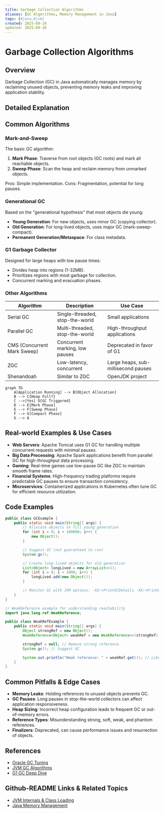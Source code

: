 ```yaml
---
title: Garbage Collection Algorithms
aliases: [GC Algorithms, Memory Management in Java]
tags: [#java,#jvm]
created: 2025-09-26
updated: 2025-09-26
---
```


# Garbage Collection Algorithms

## Overview

Garbage Collection (GC) in Java automatically manages memory by reclaiming unused objects, preventing memory leaks and improving application stability.

## Detailed Explanation

## Common Algorithms

### Mark-and-Sweep

The basic GC algorithm:
1. **Mark Phase**: Traverse from root objects (GC roots) and mark all reachable objects.
2. **Sweep Phase**: Scan the heap and reclaim memory from unmarked objects.

Pros: Simple implementation.
Cons: Fragmentation, potential for long pauses.

### Generational GC

Based on the "generational hypothesis" that most objects die young:
- **Young Generation**: For new objects, uses minor GC (copying collector).
- **Old Generation**: For long-lived objects, uses major GC (mark-sweep-compact).
- **Permanent Generation/Metaspace**: For class metadata.

### G1 Garbage Collector

Designed for large heaps with low pause times:
- Divides heap into regions (1-32MB).
- Prioritizes regions with most garbage for collection.
- Concurrent marking and evacuation phases.

### Other Algorithms

| Algorithm | Description | Use Case |
|-----------|-------------|----------|
| Serial GC | Single-threaded, stop-the-world | Small applications |
| Parallel GC | Multi-threaded, stop-the-world | High-throughput applications |
| CMS (Concurrent Mark Sweep) | Concurrent marking, low pauses | Deprecated in favor of G1 |
| ZGC | Low-latency, concurrent | Large heaps, sub-millisecond pauses |
| Shenandoah | Similar to ZGC | OpenJDK project |

```mermaid
graph TD
    A[Application Running] --> B[Object Allocation]
    B --> C{Heap Full?}
    C -->|Yes| D[GC Triggered]
    D --> E[Mark Phase]
    E --> F[Sweep Phase]
    F --> G[Compact Phase]
    G --> A
```

## Real-world Examples & Use Cases

- **Web Servers**: Apache Tomcat uses G1 GC for handling multiple concurrent requests with minimal pauses.
- **Big Data Processing**: Apache Spark applications benefit from parallel GC for high-throughput data processing.
- **Gaming**: Real-time games use low-pause GC like ZGC to maintain smooth frame rates.
- **Financial Systems**: High-frequency trading platforms require predictable GC pauses to ensure transaction consistency.
- **Microservices**: Containerized applications in Kubernetes often tune GC for efficient resource utilization.

## Code Examples

```java
public class GCExample {
    public static void main(String[] args) {
        // Allocate objects to fill young generation
        for (int i = 0; i < 100000; i++) {
            new Object();
        }

        // Suggest GC (not guaranteed to run)
        System.gc();

        // Create long-lived objects for old generation
        List<Object> longLived = new ArrayList<>();
        for (int i = 0; i < 1000; i++) {
            longLived.add(new Object());
        }

        // Monitor GC with JVM options: -XX:+PrintGCDetails -XX:+PrintGCTimeStamps
    }
}
```

```java
// WeakReference example for understanding reachability
import java.lang.ref.WeakReference;

public class WeakRefExample {
    public static void main(String[] args) {
        Object strongRef = new Object();
        WeakReference<Object> weakRef = new WeakReference<>(strongRef);

        strongRef = null; // Remove strong reference
        System.gc(); // Suggest GC

        System.out.println("Weak reference: " + weakRef.get()); // Likely null after GC
    }
}
```

## Common Pitfalls & Edge Cases

- **Memory Leaks**: Holding references to unused objects prevents GC.
- **GC Pauses**: Long pauses in stop-the-world collectors can affect application responsiveness.
- **Heap Sizing**: Incorrect heap configuration leads to frequent GC or out-of-memory errors.
- **Reference Types**: Misunderstanding strong, soft, weak, and phantom references.
- **Finalizers**: Deprecated, can cause performance issues and resurrection of objects.

## References

- [Oracle GC Tuning](https://docs.oracle.com/javase/8/docs/technotes/guides/vm/gctuning/)
- [JVM GC Algorithms](https://www.oracle.com/technetwork/java/javase/gc-tuning-5-138395.html)
- [G1 GC Deep Dive](https://www.oracle.com/technetwork/tutorials/tutorials-1876574.html)

## Github-README Links & Related Topics

- [JVM Internals & Class Loading](../jvm-internals-and-class-loading/README.md)
- [Java Memory Management](../java-memory-management/README.md)
